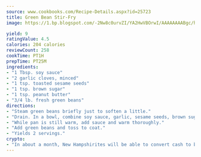```yaml
---
source: www.cookbooks.com/Recipe-Details.aspx?id=25723
title: Green Bean Stir-Fry
image: https://1.bp.blogspot.com/-2Nw8c0urvZI/YA2HwVBOrwI/AAAAAAAABgc/hcoCuYbLRGghREWYfHLERS8jzKEXzVPXwCLcBGAsYHQ/s154/14.png

yield: 9
ratingValue: 4.5
calories: 204 calories
reviewCount: 258
cookTime: PT1H
prepTime: PT25M
ingredients:
- "1 Tbsp. soy sauce"
- "2 garlic cloves, minced"
- "1 tsp. toasted sesame seeds"
- "1 tsp. brown sugar"
- "1 tsp. peanut butter"
- "3/4 lb. fresh green beans"
directions:
- "Steam green beans briefly just to soften a little."
- "Drain. In a bowl, combine soy sauce, garlic, sesame seeds, brown sugar and peanut butter."
- "While pan is still warm, add sauce and warm thoroughly."
- "Add green beans and toss to coat."
- "Yields 2 servings."
crypto:
- "In about a month, New Hampshirites will be able to convert cash to bitcoins via new bitcoin ATMs popping up in the state."
---
```

